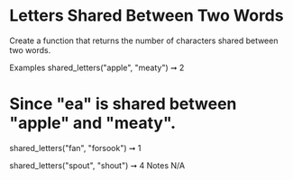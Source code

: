# Letters Shared Between Two Words

Create a function that returns the number of characters shared between two words.

Examples
shared_letters("apple", "meaty") ➞ 2

# Since "ea" is shared between "apple" and "meaty".

shared_letters("fan", "forsook") ➞ 1

shared_letters("spout", "shout") ➞ 4
Notes
N/A
